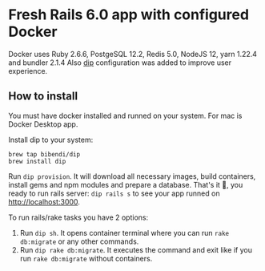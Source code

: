 # Fresh Rails 6.0 app with configured Docker

Docker uses Ruby 2.6.6, PostgeSQL 12.2, Redis 5.0, NodeJS 12, yarn 1.22.4 and bundler 2.1.4
Also [dip](https://github.com/bibendi/dip) configuration was added to improve user experience.

## How to install

You must have docker installed and runned on your system. For mac is Docker Desktop app.

Install dip to your system:

```
brew tap bibendi/dip
brew install dip
```

Run `dip provision`. It will download all necessary images, build containers, install gems and npm modules and prepare a database.
That's it 🎉, you ready to run rails server: `dip rails s` to see your app runned on [http://localhost:3000](http://localhost:3000).

To run rails/rake tasks you have 2 options:

1. Run `dip sh`. It opens container terminal where you can run `rake db:migrate` or any other commands.
2. Run `dip rake db:migrate`. It executes the command and exit like if you run `rake db:migrate` without containers.



